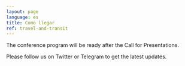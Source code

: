```yaml
---
layout: page
language: es
title: Como llegar
ref: travel-and-transit
---
```


The conference program will be ready after the Call for Presentations.

Please follow us on Twitter or Telegram to get the latest updates.
